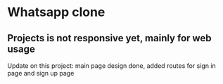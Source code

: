 # Whatsapp clone 
## Projects is not responsive yet, mainly for web usage


Update on this project: main page design done, added routes for sign in page and sign up page 
